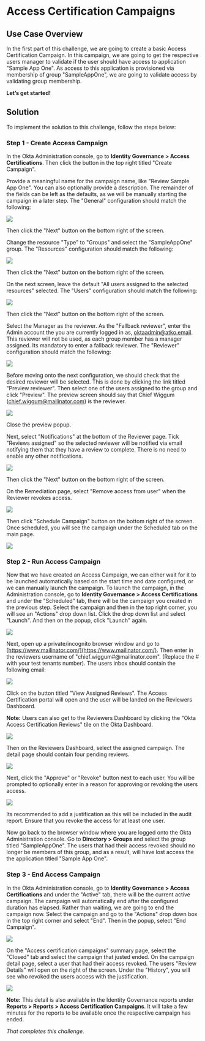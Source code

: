 ﻿# Access Certification Campaigns

## Use Case Overview

In the first part of this challenge, we are going to create a basic Access Certification Campaign. In this campaign, we are going to get the respective users manager to validate if the user should have access to application "Sample App One". As access to this application is provisioned via membership of group "SampleAppOne", we are going to validate access by validating group membership.

**Let’s get started!**

## Solution

To implement the solution to this challenge, follow the steps below:

### Step 1 - Create Access Campaign

In the Okta Administration console, go to  **Identity Governance > Access Certifications**. Then click the button in the top right titled "Create Campaign".

Provide a meaningful name for the campaign name, like "Review Sample App One". You can also optionally provide a description. The remainder of the fields can be left as the defaults, as we will be manually starting the campaign in a later step. The "General" configuration should match the following:

![](https://github.com/iamse-blog/wic1-workshop/blob/main/images/010/image1.png?raw=true")

Then click the "Next" button on the bottom right of the screen.

Change the resource "Type" to "Groups" and select the "SampleAppOne" group. The "Resources" configuration should match the following:

![](https://github.com/iamse-blog/wic1-workshop/blob/main/images/010/image2.png?raw=true")

Then click the "Next" button on the bottom right of the screen.

On the next screen, leave the default "All users assigned to the selected resources" selected. The "Users" configuration should match the following:

![](https://github.com/iamse-blog/wic1-workshop/blob/main/images/010/image3.png?raw=true")

Then click the "Next" button on the bottom right of the screen.

Select the Manager as the reviewer. As the "Fallback reviewer", enter the Admin account the you are currently logged in as, oktaadmin@atko.email. This reviewer will not be used, as each group member has a manager assigned. Its mandatory to enter a fallback reviewer. The "Reviewer" configuration should match the following:

![](https://github.com/iamse-blog/wic1-workshop/blob/main/images/010/image4.png?raw=true")

Before moving onto the next configuration, we should check that the desired reviewer will be selected. This is done by clicking the link titled "Preview reviewer". Then select one of the users assigned to the group and click "Preview". The preview screen should say that Chief Wiggum (chief.wiggum@mailinator.com) is the reviewer.

![](https://github.com/iamse-blog/wic1-workshop/blob/main/images/010/image5.png?raw=true")

Close the preview popup.

Next, select "Notifications" at the bottom of the Reviewer page. Tick "Reviews assigned" so the selected reviewer will be notified via email notifying them that they have a review to complete. There is no need to enable any other notifications.
  
![](https://github.com/iamse-blog/wic1-workshop/blob/main/images/010/image6.png?raw=true")

Then click the "Next" button on the bottom right of the screen.

On the Remediation page, select "Remove access from user" when the Reviewer revokes access.

![](https://github.com/iamse-blog/wic1-workshop/blob/main/images/010/image7.png?raw=true")

Then click "Schedule Campaign" button on the bottom right of the screen. Once scheduled, you will see the campaign under the Scheduled tab on the main page.

![](https://github.com/iamse-blog/wic1-workshop/blob/main/images/010/image8.png?raw=true")

### Step 2 - Run Access Campaign

Now that we have created an Access Campaign, we can either wait for it to be launched automatically based on the start time and date configured, or we can manually launch the campaign. To launch the campaign, in the Administration console, go to  **Identity Governance > Access Certifications**  and under the "Scheduled" tab, there will be the campaign you created in the previous step. Select the campaign and then in the top right corner, you will see an "Actions" drop down list. Click the drop down list and select "Launch". And then on the popup, click "Launch" again.

![](https://github.com/iamse-blog/wic1-workshop/blob/main/images/010/image9.png?raw=true")

Next, open up a private/incognito browser window and go to  [https://www.mailinator.com/](https://www.mailinator.com/). Then enter in the reviewers username of "chief.wiggum#@mailinator.com". (Replace the # with your test tenants number). The users inbox should contain the following email:

![](https://github.com/iamse-blog/wic1-workshop/blob/main/images/010/image10.png?raw=true")

Click on the button titled "View Assigned Reviews". The Access Certification portal will open and the user will be landed on the Reviewers Dashboard.

**Note:**  Users can also get to the Reviewers Dashboard by clicking the "Okta Access Certification Reviews" tile on the Okta Dashboard.

![](https://github.com/iamse-blog/wic1-workshop/blob/main/images/010/image11.png?raw=true")

Then on the Reviewers Dashboard, select the assigned campaign. The detail page should contain four pending reviews.

![](https://github.com/iamse-blog/wic1-workshop/blob/main/images/010/image12.png?raw=true")

Next, click the "Approve" or "Revoke" button next to each user. You will be prompted to optionally enter in a reason for approving or revoking the users access.

![](https://github.com/iamse-blog/wic1-workshop/blob/main/images/010/image13.png?raw=true")

Its recommended to add a justification as this will be included in the audit report. Ensure that you revoke the access for at least one user.

Now go back to the browser window where you are logged onto the Okta Administration console. Go to  **Directory > Groups**  and select the group titled "SampleAppOne". The users that had their access revoked should no longer be members of this group, and as a result, will have lost access the the application titled "Sample App One".

### Step 3 - End Access Campaign
In the Okta Administration console, go to  **Identity Governance > Access Certifications**  and under the "Active" tab, there will be the current active campaign. The campaign will automatically end after the configured duration has elapsed. Rather than waiting, we are going to end the campaign now. Select the campaign and go to the "Actions" drop down box in the top right corner and select "End". Then in the popup, select "End Campaign".
  
![](https://github.com/iamse-blog/wic1-workshop/blob/main/images/010/image14.png?raw=true")

On the "Access certification campaigns" summary page, select the "Closed" tab and select the campaign that justed ended. On the campaign detail page, select a user that had their access revoked. The users "Review Details" will open on the right of the screen. Under the "History", you will see who revoked the users access with the justification.

![](https://github.com/iamse-blog/wic1-workshop/blob/main/images/010/image15.png?raw=true")

**Note:** This detail is also available in the Identity Governance reports under  **Reports > Reports > Access Certification Campaigns**. It will take a few minutes for the reports to be available once the respective campaign has ended.

*That completes this challenge.*
